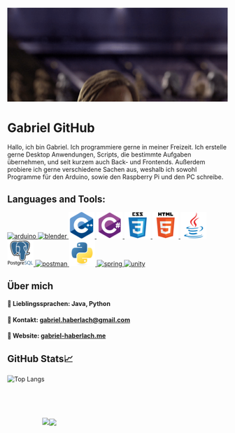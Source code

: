 <p align="center">
  <img src="images/HelloThere.gif" alt="hello_there" />
</p>

# Gabriel GitHub

Hallo, ich bin Gabriel. Ich programmiere gerne in meiner Freizeit. Ich erstelle gerne Desktop Anwendungen, Scripts, die bestimmte Aufgaben übernehmen, und seit kurzem auch Back- und Frontends. Außerdem probiere ich gerne verschiedene Sachen aus, weshalb ich sowohl Programme für den Arduino, sowie den Raspberry Pi und den PC schreibe. 

<h2 align="left">Languages and Tools:</h2>
<p align="left"> <a href="https://www.arduino.cc/" target="_blank" rel="noreferrer"> <img src="https://cdn.worldvectorlogo.com/logos/arduino-1.svg" alt="arduino" width="50" height="50"/> </a> <a href="https://www.blender.org/" target="_blank" rel="noreferrer"> <img src="https://download.blender.org/branding/community/blender_community_badge_white.svg" alt="blender" width="60" height="60"/> </a> <a href="https://www.w3schools.com/cpp/" target="_blank" rel="noreferrer"> <img src="https://raw.githubusercontent.com/devicons/devicon/master/icons/cplusplus/cplusplus-original.svg" alt="cplusplus" width="60" height="60"/> </a> <a href="https://www.w3schools.com/cs/" target="_blank" rel="noreferrer"> <img src="https://raw.githubusercontent.com/devicons/devicon/master/icons/csharp/csharp-original.svg" alt="csharp" width="60" height="60"/> </a> <a href="https://www.w3schools.com/css/" target="_blank" rel="noreferrer"> <img src="https://raw.githubusercontent.com/devicons/devicon/master/icons/css3/css3-original-wordmark.svg" alt="css3" width="60" height="60"/> </a> <a href="https://www.w3.org/html/" target="_blank" rel="noreferrer"> <img src="https://raw.githubusercontent.com/devicons/devicon/master/icons/html5/html5-original-wordmark.svg" alt="html5" width="60" height="60"/> </a> <a href="https://www.java.com" target="_blank" rel="noreferrer"> <img src="https://raw.githubusercontent.com/devicons/devicon/master/icons/java/java-original.svg" alt="java" width="60" height="60"/> </a> <a href="https://www.postgresql.org" target="_blank" rel="noreferrer"> <img src="https://raw.githubusercontent.com/devicons/devicon/master/icons/postgresql/postgresql-original-wordmark.svg" alt="postgresql" width="60" height="60"/> </a> <a href="https://postman.com" target="_blank" rel="noreferrer"> <img src="https://www.vectorlogo.zone/logos/getpostman/getpostman-icon.svg" alt="postman" width="60" height="60"/> </a> <a href="https://www.python.org" target="_blank" rel="noreferrer"> <img src="https://raw.githubusercontent.com/devicons/devicon/master/icons/python/python-original.svg" alt="python" width="60" height="60"/> </a> <a href="https://spring.io/" target="_blank" rel="noreferrer"> <img src="https://www.vectorlogo.zone/logos/springio/springio-icon.svg" alt="spring" width="60" height="60"/> </a> <a href="https://unity.com/" target="_blank" rel="noreferrer"> <img src="https://www.vectorlogo.zone/logos/unity3d/unity3d-icon.svg" alt="unity" width="60" height="60"/> </a> </p>

## Über mich

#### 📌 Lieblingssprachen: Java, Python 

#### 📌 Kontakt: gabriel.haberlach@gmail.com

#### 📌 Website: [gabriel-haberlach.me](https://gabriel-haberlach.me/)


## GitHub Stats📈
![Top Langs](https://github-readme-stats-neon-omega-77.vercel.app/api/top-langs/?username=github-gabriel&hide=ShaderLab,HLSL,C,CMake&langs_count=10&theme=calm&layout=compact)

<div style="margin: 80px;">

  <a href="https://github.com/github-gabriel/vertretungsplan">
    <img align="left" height="130em" src="https://github-readme-stats-neon-omega-77.vercel.app/api/pin/?username=github-gabriel&repo=vertretungsplan&theme=calm"/> 
  </a>

  <a href="https://github.com/github-gabriel/portfolio">
    <img align="center" height="130em" src="https://github-readme-stats-neon-omega-77.vercel.app/api/pin/?username=github-gabriel&repo=portfolio&theme=calm"/>
  </a>
  
</div>
